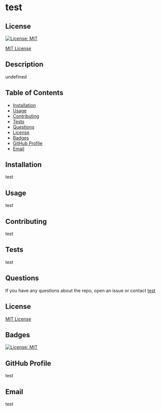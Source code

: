 # test
  ## License

[![License: MIT](https://img.shields.io/badge/License-MIT-yellow.svg)](https://opensource.org/licenses/MIT)

[MIT License](https://opensource.org/licenses/MIT)


  ## Description
  undefined
  ## Table of Contents
  * [Installation](#installation)
  * [Usage](#usage)
  * [Contributing](#contributing)
  * [Tests](#tests)
  * [Questions](#questions)
  * [License](#license)
  * [Badges](#badges)
  * [GitHub Profile](#github-profile)
  * [Email](#email)
  ## Installation
  test
  ## Usage
  test
  ## Contributing
  test
  ## Tests
  test
  ## Questions
  If you have any questions about the repo, open an issue or contact [test](test)
  ## License
  [MIT License](https://opensource.org/licenses/MIT)
  ## Badges
  [![License: MIT](https://img.shields.io/badge/License-MIT-yellow.svg)](https://opensource.org/licenses/MIT)
  ## GitHub Profile
  test
  ## Email
  test
